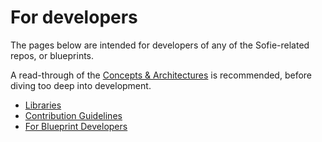 # For developers

The pages below are intended for developers of any of the Sofie-related repos, or blueprints.

A read-through of the [Concepts & Architectures](/user-guide/concepts-and-architecture.md) is recommended, before diving too deep into development.

* [Libraries](./libraries)
* [Contribution Guidelines](./contribution-guidelines)
* [For Blueprint Developers](./for-blueprint-developers)
